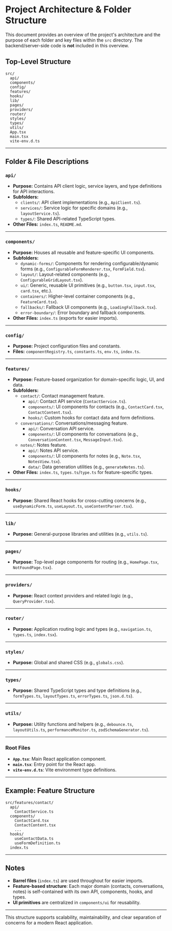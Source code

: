 # Project Architecture & Folder Structure

This document provides an overview of the project's architecture and the purpose of each folder and key files within the `src` directory. The backend/server-side code is **not** included in this overview.

## Top-Level Structure

```
src/
  api/
  components/
  config/
  features/
  hooks/
  lib/
  pages/
  providers/
  router/
  styles/
  types/
  utils/
  App.tsx
  main.tsx
  vite-env.d.ts
```

---

## Folder & File Descriptions

### `api/`

- **Purpose:** Contains API client logic, service layers, and type definitions for API interactions.
- **Subfolders:**
  - `clients/`: API client implementations (e.g., `ApiClient.ts`).
  - `services/`: Service logic for specific domains (e.g., `layoutService.ts`).
  - `types/`: Shared API-related TypeScript types.
- **Other Files:** `index.ts`, `README.md`.

---

### `components/`

- **Purpose:** Houses all reusable and feature-specific UI components.
- **Subfolders:**
  - `dynamic-forms/`: Components for rendering configurable/dynamic forms (e.g., `ConfigurableFormRenderer.tsx`, `FormField.tsx`).
  - `layout/`: Layout-related components (e.g., `ConfigurableGridLayout.tsx`).
  - `ui/`: Generic, reusable UI primitives (e.g., `button.tsx`, `input.tsx`, `card.tsx`, etc.).
  - `containers/`: Higher-level container components (e.g., `FeatureCard.tsx`).
  - `fallbacks/`: Fallback UI components (e.g., `LoadingFallback.tsx`).
  - `error-boundary/`: Error boundary and fallback components.
- **Other Files:** `index.ts` (exports for easier imports).

---

### `config/`

- **Purpose:** Project configuration files and constants.
- **Files:** `componentRegistry.ts`, `constants.ts`, `env.ts`, `index.ts`.

---

### `features/`

- **Purpose:** Feature-based organization for domain-specific logic, UI, and data.
- **Subfolders:**
  - `contact/`: Contact management feature.
    - `api/`: Contact API service (`ContactService.ts`).
    - `components/`: UI components for contacts (e.g., `ContactCard.tsx`, `ContactContent.tsx`).
    - `hooks/`: Custom hooks for contact data and form definitions.
  - `conversations/`: Conversations/messaging feature.
    - `api/`: Conversation API service.
    - `components/`: UI components for conversations (e.g., `ConversationContent.tsx`, `MessageInput.tsx`).
  - `notes/`: Notes feature.
    - `api/`: Notes API service.
    - `components/`: UI components for notes (e.g., `Note.tsx`, `NotesView.tsx`).
    - `data/`: Data generation utilities (e.g., `generateNotes.ts`).
- **Other Files:** `index.ts`, `types.ts`/`type.ts` for feature-specific types.

---

### `hooks/`

- **Purpose:** Shared React hooks for cross-cutting concerns (e.g., `useDynamicForm.ts`, `useLayout.ts`, `useContentParser.tsx`).

---

### `lib/`

- **Purpose:** General-purpose libraries and utilities (e.g., `utils.ts`).

---

### `pages/`

- **Purpose:** Top-level page components for routing (e.g., `HomePage.tsx`, `NotFoundPage.tsx`).

---

### `providers/`

- **Purpose:** React context providers and related logic (e.g., `QueryProvider.tsx`).

---

### `router/`

- **Purpose:** Application routing logic and types (e.g., `navigation.ts`, `types.ts`, `index.tsx`).

---

### `styles/`

- **Purpose:** Global and shared CSS (e.g., `globals.css`).

---

### `types/`

- **Purpose:** Shared TypeScript types and type definitions (e.g., `formTypes.ts`, `layoutTypes.ts`, `errorTypes.ts`, `json.d.ts`).

---

### `utils/`

- **Purpose:** Utility functions and helpers (e.g., `debounce.ts`, `layoutUtils.ts`, `performanceMonitor.ts`, `zodSchemaGenerator.ts`).

---

### Root Files

- **`App.tsx`**: Main React application component.
- **`main.tsx`**: Entry point for the React app.
- **`vite-env.d.ts`**: Vite environment type definitions.

---

## Example: Feature Structure

```
src/features/contact/
  api/
    ContactService.ts
  components/
    ContactCard.tsx
    ContactContent.tsx
    ...
  hooks/
    useContactData.ts
    useFormDefinition.ts
  index.ts
```

---

## Notes

- **Barrel files** (`index.ts`) are used throughout for easier imports.
- **Feature-based structure**: Each major domain (contacts, conversations, notes) is self-contained with its own API, components, hooks, and types.
- **UI primitives** are centralized in `components/ui` for reusability.

---

This structure supports scalability, maintainability, and clear separation of concerns for a modern React application.
